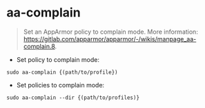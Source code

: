 # aa-complain

> Set an AppArmor policy to complain mode.
> More information: <https://gitlab.com/apparmor/apparmor/-/wikis/manpage_aa-complain.8>.

- Set policy to complain mode:

`sudo aa-complain {(path/to/profile})`

- Set policies to complain mode:

`sudo aa-complain --dir {(path/to/profiles)}`
